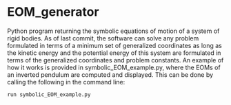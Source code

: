 # EOM_generator
Python program returning the symbolic equations of motion of a system of rigid bodies.
As of last commit, the software can solve any problem formulated in terms of a minimum
set of generalized coordinates as long as the kinetic energy and the potential 
energy of this system are formulated in terms of the generalized coordinates and problem constants.
An example of how it works is provided in symbolic_EOM_example.py, 
where the EOMs of an inverted pendulum are computed and displayed. This can be done by 
calling the following in the command line:

```
run symbolic_EOM_example.py
```

